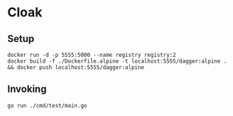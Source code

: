 # Cloak

## Setup

```console
docker run -d -p 5555:5000 --name registry registry:2
docker build -f ./Dockerfile.alpine -t localhost:5555/dagger:alpine . && docker push localhost:5555/dagger:alpine
```

## Invoking

```console
go run ./cmd/test/main.go
```
